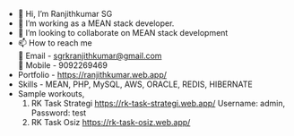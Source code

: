 - 👋 Hi, I’m Ranjithkumar SG
- 👀 I’m working as a MEAN stack developer.
- 💞️ I’m looking to collaborate on MEAN stack development
- 📫 How to reach me<br>
   📧 Email - sgrkranjithkumar@gmail.com<br>
   📱 Mobile - 9092269469
- Portfolio - https://ranjithkumar.web.app/
- Skills - MEAN, PHP, MySQL, AWS, ORACLE, REDIS, HIBERNATE
- Sample workouts,
   1. RK Task Strategi https://rk-task-strategi.web.app/
      Username: admin,
      Password: test
   2. RK Task Osiz https://rk-task-osiz.web.app/
<!---
sg-rk/sg-rk is a ✨ special ✨ repository because its `README.md` (this file) appears on your GitHub profile.
You can click the Preview link to take a look at your changes.
--->
